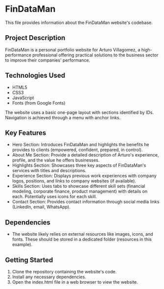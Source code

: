 ﻿# FinDataMan
This file provides information about the FinDataMan website's codebase.

## Project Description
FinDataMan is a personal portfolio website for Arturo Villagomez, a high-performance professional offering practical solutions to the business sector to improve their companies' performance.

## Technologies Used

- HTML5
- CSS3
- JavaScript
- Fonts (from Google Fonts)

The website uses a basic one-page layout with sections identified by IDs. Navigation is achieved through a menu with anchor links.

## Key Features

- Hero Section: Introduces FinDataMan and highlights the benefits he provides to clients (empowered, confident, prepared, in control).
- About Me Section: Provide a detailed description of Arturo's experience, profile, and the value he offers businesses.
- Highlights Section: Showcases three key aspects of FinDataMan's services with titles and descriptions.
- Experience Section: Displays previous work experiences with company logos, positions, and links to company websites (if available).
- Skills Section: Uses tabs to showcase different skill sets (financial modeling, corporate finance, product management) with details on each. Potentially uses icons for each skill.
- Contact Section: Provides contact information through social media links (LinkedIn, email, WhatsApp).

## Dependencies
- The website likely relies on external resources like images, icons, and fonts. These should be stored in a dedicated folder (resources in this example).

## Getting Started
1. Clone the repository containing the website's code.
2. Install any necessary dependencies.
3. Open the index.html file in a web browser to view the website.
